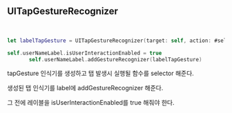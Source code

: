 ## UITapGestureRecognizer

<br/>

```swift
let labelTapGesture = UITapGestureRecognizer(target: self, action: #selector(moveToUserPage))

self.userNameLabel.isUserInteractionEnabled = true
       self.userNameLabel.addGestureRecognizer(labelTapGesture)
```

tapGesture 인식기를 생성하고 탭 발생시 실행될 함수를 selector 해준다.

생성된 탭 인식기를 label에 addGestureRecognizer 해준다.

그 전에 레이블을 isUserInteractionEnabled를 true 해줘야 한다. 

